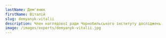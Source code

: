 ```yaml
---
lastName: Дем'янюк
firstName: Віталій
slug: demyanyk-vitalii
description: Член наглядової ради Чорнобильського інституту досліджень і розвитку
image: /images/experts/demyanyk-vitalii.jpg
---
```

